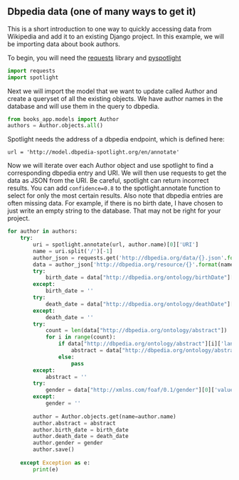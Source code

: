 ## Dbpedia data (one of many ways to get it)

This is a short introduction to one way to quickly accessing data from Wikipedia and add it to an existing Django project.  In this example, we will be importing data about book authors. 

To begin, you will need the [requests](https://2.python-requests.org/en/master/) library and [pyspotlight](https://pypi.org/project/pyspotlight/)
```python
import requests 
import spotlight
```

Next we will import the model that we want to update called Author and create a queryset of all the existing objects. We have author names in the database and will use them in the query to dbpedia.
```python
from books_app.models import Author 
authors = Author.objects.all()
```

Spotlight needs the address of a dbpedia endpoint, which is defined here:
```pythin
url = 'http://model.dbpedia-spotlight.org/en/annotate'
```
Now we will iterate over each Author object and use spotlight to find a corresponding dbpedia entry and URI. We will then use requests to get the data as JSON from the URI.  Be careful, spotlight can return incorrect results.  You can add `confidence=0.8` to the spotlight.annotate function to select for only the most certain results. Also note that dbpedia entries are often missing data.  For example, if there is no birth date, I have chosen to just write an empty string to the database.  That may not be right for your project. 

```python
for author in authors:
    try:
        uri = spotlight.annotate(url, author.name)[0]['URI']
        name = uri.split('/')[-1]
        author_json = requests.get('http://dbpedia.org/data/{}.json'.format(name)).json()
        data = author_json['http://dbpedia.org/resource/{}'.format(name)]
        try:
            birth_date = data["http://dbpedia.org/ontology/birthDate"][0]['value']
        except:
            birth_date = ''
        try:
            death_date = data["http://dbpedia.org/ontology/deathDate"][0]['value']
        except:
            death_date = ''
        try:
            count = len(data["http://dbpedia.org/ontology/abstract"])
            for i in range(count):
                if data["http://dbpedia.org/ontology/abstract"][i]['lang'] == 'en':
                    abstract = data["http://dbpedia.org/ontology/abstract"][i]['value']
                else:
                    pass
        except:
            abstract = ''
        try:
            gender = data["http://xmlns.com/foaf/0.1/gender"][0]['value']
        except:
            gender = ''
            
        author = Author.objects.get(name=author.name)
        author.abstract = abstract
        author.birth_date = birth_date
        author.death_date = death_date
        author.gender = gender
        author.save()	
    
    except Exception as e:
        print(e)
```    
